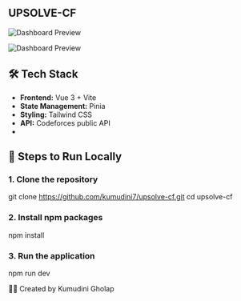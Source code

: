 ## UPSOLVE-CF

![Dashboard Preview](https://raw.githubusercontent.com/kumudini7/upsolve-cf/master/src/assets/image.png)

![Dashboard Preview](https://raw.githubusercontent.com/kumudini7/upsolve-cf/master/src/assets/IMAGE.jpg)

## 🛠 Tech Stack

- **Frontend:** Vue 3 + Vite
- **State Management:** Pinia
- **Styling:** Tailwind CSS
- **API:** Codeforces public API
- 
## 🚀 Steps to Run Locally

### 1. Clone the repository

git clone https://github.com/kumudini7/upsolve-cf.git
cd upsolve-cf


### 2. Install npm packages

npm install


### 3. Run the application

npm run dev

👩‍💻 Created by
Kumudini Gholap

